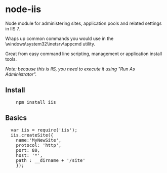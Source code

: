 # node-iis

Node module for administering sites, application pools and related settings in IIS 7.  

Wraps up common commands you would use in the \windows\system32\inetsrv\appcmd utility.

Great from easy command line scripting, management or application install tools. 

<em>Note: because this is IIS, you need to execute it using "Run As Administrator".</em>

## Install

<pre>
    npm install iis
</pre>

## Basics

<pre>
  var iis = require('iis');
  iis.createSite({
    name:'MyNewSite',
    protocol: 'http',
    port: 80,
    host: '*',
    path : __dirname + '/site'
    });

</pre>
  

